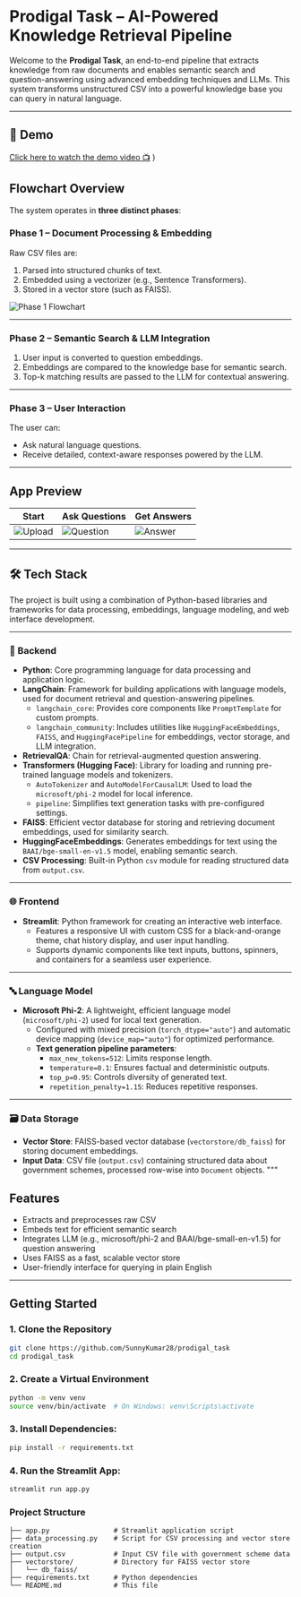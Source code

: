 # Prodigal Task – AI-Powered Knowledge Retrieval Pipeline

Welcome to the **Prodigal Task**, an end-to-end pipeline that extracts knowledge from raw documents and enables semantic search and question-answering using advanced embedding techniques and LLMs. This system transforms unstructured CSV into a powerful knowledge base you can query in natural language.

---
## 🚀 Demo

[Click here to watch the demo video 📺](https://drive.google.com/drive/folders/15ldYt7tK8BVXo7LfVHBmjYPB2LgJt1my?usp=drive_link)
)

## Flowchart Overview

The system operates in **three distinct phases**:

### Phase 1 – Document Processing & Embedding

Raw CSV files are:
1. Parsed into structured chunks of text.
2. Embedded using a vectorizer (e.g., Sentence Transformers).
3. Stored in a vector store (such as FAISS).

![Phase 1 Flowchart](https://github.com/user-attachments/assets/388b43c6-3df1-422b-b882-0abb620da909)

---

### Phase 2 – Semantic Search & LLM Integration

1. User input is converted to question embeddings.
2. Embeddings are compared to the knowledge base for semantic search.
3. Top-k matching results are passed to the LLM for contextual answering.

---

### Phase 3 – User Interaction

The user can:
- Ask natural language questions.
- Receive detailed, context-aware responses powered by the LLM.

---

## App Preview

| Start | Ask Questions | Get Answers |
|-------------|----------------|-------------|
| ![Upload](https://github.com/user-attachments/assets/9bd80079-28b5-43fe-b9b2-4703d3e302e8) | ![Question](https://github.com/user-attachments/assets/248b2ce4-3e07-45b7-a9e0-78a4d86cdd2b) | ![Answer](https://github.com/user-attachments/assets/4df2585a-7ded-4e95-85e4-a8cd2f7ec9d6) |

---
## 🛠️ Tech Stack

The project is built using a combination of Python-based libraries and frameworks for data processing, embeddings, language modeling, and web interface development.

---

### 🧠 Backend

- **Python**: Core programming language for data processing and application logic.
- **LangChain**: Framework for building applications with language models, used for document retrieval and question-answering pipelines.
  - `langchain_core`: Provides core components like `PromptTemplate` for custom prompts.
  - `langchain_community`: Includes utilities like `HuggingFaceEmbeddings`, `FAISS`, and `HuggingFacePipeline` for embeddings, vector storage, and LLM integration.
- **RetrievalQA**: Chain for retrieval-augmented question answering.
- **Transformers (Hugging Face)**: Library for loading and running pre-trained language models and tokenizers.
  - `AutoTokenizer` and `AutoModelForCausalLM`: Used to load the `microsoft/phi-2` model for local inference.
  - `pipeline`: Simplifies text generation tasks with pre-configured settings.
- **FAISS**: Efficient vector database for storing and retrieving document embeddings, used for similarity search.
- **HuggingFaceEmbeddings**: Generates embeddings for text using the `BAAI/bge-small-en-v1.5` model, enabling semantic search.
- **CSV Processing**: Built-in Python `csv` module for reading structured data from `output.csv`.

---

### 🌐 Frontend

- **Streamlit**: Python framework for creating an interactive web interface.
  - Features a responsive UI with custom CSS for a black-and-orange theme, chat history display, and user input handling.
  - Supports dynamic components like text inputs, buttons, spinners, and containers for a seamless user experience.

---

### 🔤 Language Model

- **Microsoft Phi-2**: A lightweight, efficient language model (`microsoft/phi-2`) used for local text generation.
  - Configured with mixed precision (`torch_dtype="auto"`) and automatic device mapping (`device_map="auto"`) for optimized performance.
  - **Text generation pipeline parameters**:
    - `max_new_tokens=512`: Limits response length.
    - `temperature=0.1`: Ensures factual and deterministic outputs.
    - `top_p=0.95`: Controls diversity of generated text.
    - `repetition_penalty=1.15`: Reduces repetitive responses.

---

### 🗃️ Data Storage

- **Vector Store**: FAISS-based vector database (`vectorstore/db_faiss`) for storing document embeddings.
- **Input Data**: CSV file (`output.csv`) containing structured data about government schemes, processed row-wise into `Document` objects.
"""

## Features

- Extracts and preprocesses raw CSV
- Embeds text for efficient semantic search
- Integrates LLM (e.g., microsoft/phi-2 and BAAI/bge-small-en-v1.5) for question answering
- Uses FAISS as a fast, scalable vector store
- User-friendly interface for querying in plain English

---

## Getting Started

### 1. Clone the Repository

```bash
git clone https://github.com/SunnyKumar28/prodigal_task
cd prodigal_task

```
### 2. Create a Virtual Environment

```bash
python -m venv venv
source venv/bin/activate  # On Windows: venv\Scripts\activate

```
### 3. Install Dependencies:

```bash
pip install -r requirements.txt

```
### 4. Run the Streamlit App:

```bash
streamlit run app.py

```
### Project Structure
``` plaintext
├── app.py                # Streamlit application script
├── data_processing.py    # Script for CSV processing and vector store creation
├── output.csv            # Input CSV file with government scheme data
├── vectorstore/          # Directory for FAISS vector store
│   └── db_faiss/
├── requirements.txt      # Python dependencies
└── README.md             # This file

```


